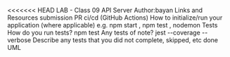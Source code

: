 <<<<<<< HEAD
LAB - Class 09
API Server
Author:bayan
Links and Resources
submission PR
ci/cd (GitHub Actions)
How to initialize/run your application (where applicable)
e.g. npm start , npm test , nodemon
Tests
How do you run tests? npm test
Any tests of note? jest --coverage --verbose
Describe any tests that you did not complete, skipped, etc done
UML
![]()

